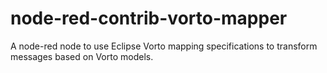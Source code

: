 # node-red-contrib-vorto-mapper

A node-red node to use Eclipse Vorto mapping specifications to transform messages based on Vorto models.